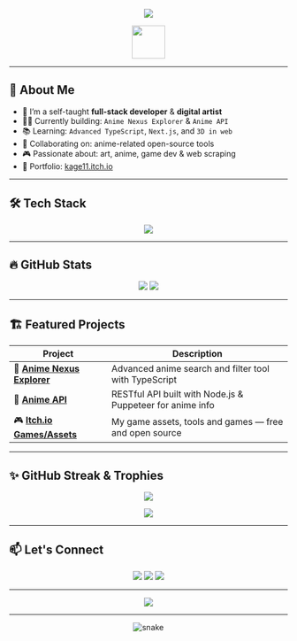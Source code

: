 <!-- Banner -->
<p align="center">
  <img src="https://readme-typing-svg.herokuapp.com?font=Fira+Code&size=26&pause=1000&color=58A6FF&center=true&vCenter=true&width=435&lines=Hi+there!+I'm+Kairo+(aka+Kage);Full-Stack+Developer+%2F+Digital+Artist;Welcome+to+my+GitHub+Profile!" />
</p>

<p align="center">
  <img src="https://media.giphy.com/media/hvRJCLFzcasrR4ia7z/giphy.gif" width="60px"/>
</p>

---

## 🧠 About Me

- 🎨 I’m a self-taught **full-stack developer** & **digital artist**
- 👨‍💻 Currently building: `Anime Nexus Explorer` & `Anime API`
- 📚 Learning: `Advanced TypeScript`, `Next.js`, and `3D in web`
- 🤝 Collaborating on: anime-related open-source tools
- 🎮 Passionate about: art, anime, game dev & web scraping
- 🧩 Portfolio: [kage11.itch.io](https://kage11.itch.io/)

---

## 🛠️ Tech Stack

<div align="center">
  <img src="https://skillicons.dev/icons?i=ts,js,react,next,nodejs,express,mongodb,html,css,git,vscode&perline=8" />
</div>

---

## 🔥 GitHub Stats

<p align="center">
  <img src="https://github-readme-stats.vercel.app/api?username=kage-art&show_icons=true&theme=tokyonight&hide_border=true&hide=prs"/>
  <img src="https://github-readme-stats.vercel.app/api/top-langs/?username=kage-art&layout=compact&theme=tokyonight&hide_border=true"/>
</p>

---

## 🏗️ Featured Projects

| Project | Description |
|--------|-------------|
| 🔗 [**Anime Nexus Explorer**](https://github.com/kage-art/anime-nexus-explorer) | Advanced anime search and filter tool with TypeScript |
| 🔗 [**Anime API**](https://github.com/kage-art/Anime-API) | RESTful API built with Node.js & Puppeteer for anime info |
| 🎮 [**Itch.io Games/Assets**](https://kage11.itch.io/) | My game assets, tools and games — free and open source |

---

## ✨ GitHub Streak & Trophies

<p align="center">
  <img src="https://streak-stats.demolab.com?user=kage-art&theme=tokyonight&hide_border=true" />
</p>

<p align="center">
  <img src="https://github-profile-trophy.vercel.app/?username=kage-art&theme=tokyonight&no-frame=true&row=1&column=6" />
</p>

---

## 📫 Let's Connect

<p align="center">
  <a href="mailto:kageartdev@gmail.com"><img src="https://img.shields.io/badge/Gmail-D14836?style=for-the-badge&logo=gmail&logoColor=white"></a>
  <a href="https://kage11.itch.io/"><img src="https://img.shields.io/badge/Itch.io-FA5C5C?style=for-the-badge&logo=itchdotio&logoColor=white"></a>
  <a href="https://github.com/kage-art"><img src="https://img.shields.io/badge/GitHub-100000?style=for-the-badge&logo=github&logoColor=white"></a>
</p>

---

<p align="center">
  <img src="https://quotes-github-readme.vercel.app/api?type=horizontal&theme=tokyonight" />
</p>

---

<!-- Footer GIF -->
<p align="center">
  <img src="https://raw.githubusercontent.com/kage-art/kage-art/output/github-contribution-grid-snake.svg" alt="snake"/>
</p>
